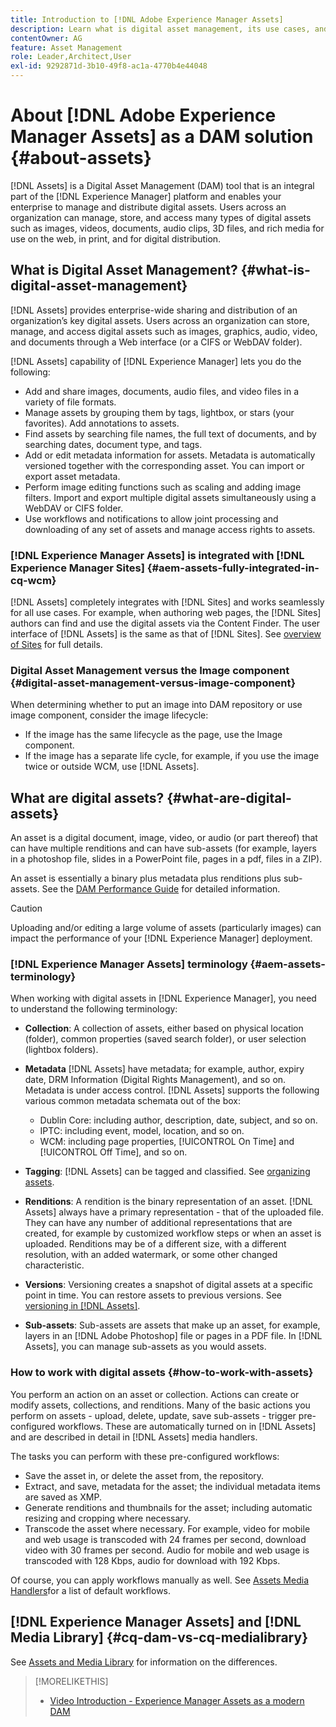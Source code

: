 ```yaml
---
title: Introduction to [!DNL Adobe Experience Manager Assets]
description: Learn what is digital asset management, its use cases, and [!DNL Adobe Experience Manager Asset] offering.
contentOwner: AG
feature: Asset Management
role: Leader,Architect,User
exl-id: 9292871d-3b10-49f8-ac1a-4770b4e44048
---
```

# About [!DNL Adobe Experience Manager Assets] as a DAM solution {#about-assets}

[!DNL Assets] is a Digital Asset Management (DAM) tool that is an integral part of the [!DNL Experience Manager] platform and enables your enterprise to manage and distribute digital assets. Users across an organization can manage, store, and access many types of digital assets such as images, videos, documents, audio clips, 3D files, and rich media for use on the web, in print, and for digital distribution.

## What is Digital Asset Management? {#what-is-digital-asset-management}

[!DNL Assets] provides enterprise-wide sharing and distribution of an organization’s key digital assets. Users across an organization can store, manage, and access digital assets such as images, graphics, audio, video, and documents through a Web interface (or a CIFS or WebDAV folder).

[!DNL Assets] capability of [!DNL Experience Manager] lets you do the following:

* Add and share images, documents, audio files, and video files in a variety of file formats.
* Manage assets by grouping them by tags, lightbox, or stars (your favorites). Add annotations to assets.
* Find assets by searching file names, the full text of documents, and by searching dates, document type, and tags.
* Add or edit metadata information for assets. Metadata is automatically versioned together with the corresponding asset. You can import or export asset metadata.
* Perform image editing functions such as scaling and adding image filters. Import and export multiple digital assets simultaneously using a WebDAV or CIFS folder.
* Use workflows and notifications to allow joint processing and downloading of any set of assets and manage access rights to assets.

### [!DNL Experience Manager Assets] is integrated with [!DNL Experience Manager Sites] {#aem-assets-fully-integrated-in-cq-wcm}

[!DNL Assets] completely integrates with [!DNL Sites] and works seamlessly for all use cases. For example, when authoring web pages, the [!DNL Sites] authors can find and use the digital assets via the Content Finder. The user interface of [!DNL Assets] is the same as that of [!DNL Sites]. See [overview of Sites](/help/sites-authoring/qg-page-authoring.md) for full details.

<!-- TBD: Update image for branding 

![screen_shot_2012-04-17at15946pm](assets/screen_shot_2012-04-17at15946pm.png) ![screen_shot_2012-04-17at20100pm](assets/screen_shot_2012-04-17at20100pm.png)

Assets managed within [!DNL Experience Manager] DAM can then be accessed via the content finder of WCM:

![screen_shot_2012-04-17at20214pm](assets/screen_shot_2012-04-17at20214pm.png) -->

### Digital Asset Management versus the Image component {#digital-asset-management-versus-image-component}

When determining whether to put an image into DAM repository or use image component, consider the image lifecycle:

* If the image has the same lifecycle as the page, use the Image component.
* If the image has a separate life cycle, for example, if you use the image twice or outside WCM, use [!DNL Assets].

## What are digital assets? {#what-are-digital-assets}

An asset is a digital document, image, video, or audio (or part thereof) that can have multiple renditions and can have sub-assets (for example, layers in a photoshop file, slides in a PowerPoint file, pages in a pdf, files in a ZIP).

An asset is essentially a binary plus metadata plus renditions plus sub-assets. See the [DAM Performance Guide](/help/sites-deploying/assets-performance-sizing.md) for detailed information.

>[!CAUTION]
>
>Uploading and/or editing a large volume of assets (particularly images) can impact the performance of your [!DNL Experience Manager] deployment.

### [!DNL Experience Manager Assets] terminology {#aem-assets-terminology}

When working with digital assets in [!DNL Experience Manager], you need to understand the following terminology:

* **Collection**: A collection of assets, either based on physical location (folder), common properties (saved search folder), or user selection (lightbox folders).

* **Metadata** [!DNL Assets] have metadata; for example, author, expiry date, DRM Information (Digital Rights Management), and so on. Metadata is under access control. [!DNL Assets] supports the following various common metadata schemata out of the box:

  * Dublin Core: including author, description, date, subject, and so on.
  * IPTC: including event, model, location, and so on.
  * WCM: including page properties, [!UICONTROL On Time] and [!UICONTROL Off Time], and so on.

* **Tagging**: [!DNL Assets] can be tagged and classified. See [organizing assets](/help/assets/organize-assets.md).

* **Renditions**: A rendition is the binary representation of an asset. [!DNL Assets] always have a primary representation - that of the uploaded file. They can have any number of additional representations that are created, for example by customized workflow steps or when an asset is uploaded. Renditions may be of a different size, with a different resolution, with an added watermark, or some other changed characteristic.

* **Versions**: Versioning creates a snapshot of digital assets at a specific point in time. You can restore assets to previous versions. See [versioning in [!DNL Assets]](managing-assets-touch-ui.md#asset-versioning).

* **Sub-assets**: Sub-assets are assets that make up an asset, for example, layers in an [!DNL Adobe Photoshop] file or pages in a PDF file. In [!DNL Assets], you can manage sub-assets as you would assets.

### How to work with digital assets {#how-to-work-with-assets}

You perform an action on an asset or collection. Actions can create or modify assets, collections, and renditions. Many of the basic actions you perform on assets - upload, delete, update, save sub-assets - trigger pre-configured workflows. These are automatically turned on in [!DNL Assets] and are described in detail in [!DNL Assets] media handlers.

The tasks you can perform with these pre-configured workflows:

* Save the asset in, or delete the asset from, the repository.
* Extract, and save, metadata for the asset; the individual metadata items are saved as XMP.
* Generate renditions and thumbnails for the asset; including automatic resizing and cropping where necessary.
* Transcode the asset where necessary. For example, video for mobile and web usage is transcoded with 24 frames per second, download video with 30 frames per second. Audio for mobile and web usage is transcoded with 128 Kbps, audio for download with 192 Kbps.

Of course, you can apply workflows manually as well. See [Assets Media Handlers](media-handlers.md)for a list of default workflows.

## [!DNL Experience Manager Assets] and [!DNL Media Library] {#cq-dam-vs-cq-medialibrary}

See [Assets and Media Library](medialibrary.md) for information on the differences.

>[!MORELIKETHIS]
>
>* [Video Introduction - Experience Manager Assets as a modern DAM](https://www.youtube.com/watch?v=PBwQqZgC-yo)
